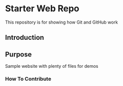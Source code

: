# Starter Web Repo

This repository is for showing how Git and GitHub work

## Introduction


## Purpose

Sample website with plenty of files for demos

### How To Contribute
